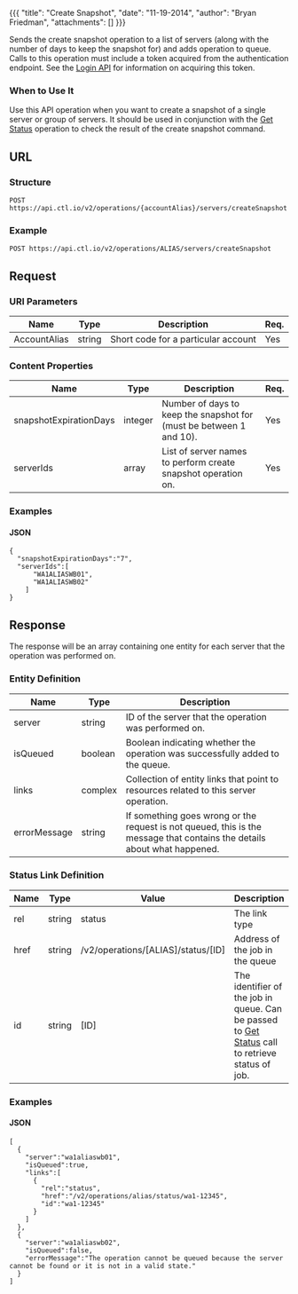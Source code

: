 {{{
  "title": "Create Snapshot",
  "date": "11-19-2014",
  "author": "Bryan Friedman",
  "attachments": []
}}}

Sends the create snapshot operation to a list of servers (along with the number of days to keep the snapshot for) and adds operation to queue. Calls to this operation must include a token acquired from the authentication endpoint. See the [Login API](../Authentication/login.md) for information on acquiring this token.

### When to Use It

Use this API operation when you want to create a snapshot of a single server or group of servers. It should be used in conjunction with the [Get Status](../Queue/get-status.md) operation to check the result of the create snapshot command.

## URL

### Structure

    POST https://api.ctl.io/v2/operations/{accountAlias}/servers/createSnapshot

### Example

    POST https://api.ctl.io/v2/operations/ALIAS/servers/createSnapshot

## Request

### URI Parameters

<table>
  <thead>
    <tr>
      <th>Name</th>
      <th>Type</th>
      <th>Description</th>
      <th>Req.</th>
    </tr>
  </thead>
  <tbody>
    <tr>
      <td>AccountAlias</td>
      <td>string</td>
      <td>Short code for a particular account</td>
      <td>Yes</td>
    </tr>
  </tbody>
</table>

### Content Properties

<table>
  <thead>
    <tr>
      <th>Name</th>
      <th>Type</th>
      <th>Description</th>
      <th>Req.</th>
    </tr>
  </thead>
  <tbody>
    <tr>
      <td>snapshotExpirationDays</td>
      <td>integer</td>
      <td>Number of days to keep the snapshot for (must be between 1 and 10).</td>
      <td>Yes</td>
    </tr>
    <tr>
      <td>serverIds</td>
      <td>array</td>
      <td>List of server names to perform create snapshot operation on.</td>
      <td>Yes</td>
    </tr>
  </tbody>
</table>

### Examples

#### JSON

    {
      "snapshotExpirationDays":"7",
      "serverIds":[
          "WA1ALIASWB01",
          "WA1ALIASWB02"
        ]
    }

## Response

The response will be an array containing one entity for each server that the operation was performed on.

### Entity Definition

<table>
  <thead>
    <tr>
      <th>Name</th>
      <th>Type</th>
      <th>Description</th>
    </tr>
  </thead>
  <tbody>
    <tr>
      <td>server</td>
      <td>string</td>
      <td>ID of the server that the operation was performed on.</td>
    </tr>
    <tr>
      <td>isQueued</td>
      <td>boolean</td>
      <td>Boolean indicating whether the operation was successfully added to the queue.</td>
    </tr>
    <tr>
      <td>links</td>
      <td>complex</td>
      <td>Collection of entity links that point to resources related to this server operation.</td>
    </tr>
    <tr>
      <td>errorMessage</td>
      <td>string</td>
      <td>If something goes wrong or the request is not queued, this is the message that contains the details about what happened.</td>
    </tr>
  </tbody>
</table>

### Status Link Definition

|Name|Type|Value|Description|
|---|---|---|---|
|rel|string|status|The link type|
|href|string|/v2/operations/[ALIAS]/status/[ID]|Address of the job in the queue|
|id|string|[ID]|The identifier of the job in queue. Can be passed to [Get Status](../Queue/get-status.md) call to retrieve status of job.|


### Examples

#### JSON

    [
      {
        "server":"wa1aliaswb01",
        "isQueued":true,
        "links":[
          {
            "rel":"status",
            "href":"/v2/operations/alias/status/wa1-12345",
            "id":"wa1-12345"
          }
        ]
      },
      {
        "server":"wa1aliaswb02",
        "isQueued":false,
        "errorMessage":"The operation cannot be queued because the server cannot be found or it is not in a valid state."
      }
    ]
